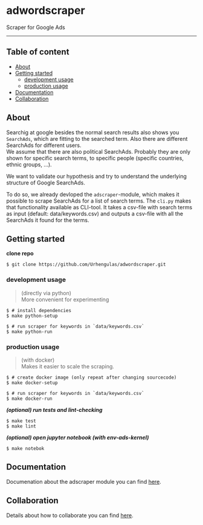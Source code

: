 # adwordscraper
Scraper for Google Ads
___

## Table of content

- [About](#about)
- [Getting started](#getting-started)
  - [development usage](#development-usage)
  - [production usage](#production-usage)
- [Documentation](#documentation)
- [Collaboration](#collaboration)

## About
Searchig at google besides the normal search results also shows you `SearchAds`, which are fitting to the searched term. Also there are different SearchAds for different users.  
We assume that there are also political SearchAds. Probably they are only shown for specific search terms, to specific people (specific countries, ethnic groups, ...).

We want to validate our hypothesis and try to understand the underlying structure of Google SearchAds.

To do so, we already devloped the `adscraper`-module, which makes it possible to scrape SearchAds for a list of search terms.
The `cli.py` makes that functionality available as CLI-tool. It takes a csv-file with search terms as input (default: data/keywords.csv) and outputs a csv-file with all the SearchAds it found for the terms.

## Getting started

**clone repo**
```shell
$ git clone https://github.com/Urhengulas/adwordscraper.git
```

### development usage
> (directly via python)  
> More convenient for experimenting

```shell
$ # install dependencies
$ make python-setup

$ # run scraper for keywords in `data/keywords.csv`
$ make python-run
```

### production usage
> (with docker)  
> Makes it easier to scale the scraping.

```shell
$ # create docker image (only repeat after changing sourcecode)
$ make docker-setup

$ # run scraper for keywords in `data/keywords.csv`
$ make docker-run
```

**_(optional) run tests and lint-checking_**
```shell
$ make test
$ make lint
```

**_(optional) open jupyter notebook (with env-ads-kernel)_**
```shell
$ make notebok
```

## Documentation
Documenation about the adscraper module you can find [here](adscraper/DOCUMENTATION.md).

## Collaboration
Details about how to collaborate you can find [here](docs/COLLABORATION.md).
